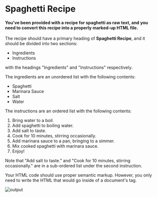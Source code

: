 # Spaghetti Recipe 

#### You've been provided with a recipe for spaghetti as raw text, and you need to convert this recipe into a properly marked-up HTML file.

The recipe should have a primary heading of **Spaghetti Recipe**, and it should be divided into two sections:
- Ingredients 
- Instructions

with the headings "Ingredients" and "Instructions" respectively.

The ingredients are an unordered list with the following contents:

- Spaghetti
- Marinara Sauce
- Salt
- Water

The instructions are an ordered list with the following contents:

1. Bring water to a boil.
2. Add spaghetti to boiling water.
  1. Add salt to taste.
  2. Cook for 10 minutes, stirring occasionally.
3. Add marinara sauce to a pan, bringing to a simmer.
4. Mix cooked spaghetti with marinara sauce.
5. Enjoy!

Note that "Add salt to taste." and "Cook for 10 minutes, stirring occasionally." are in a sub-ordered list under the second instruction.

Your HTML code should use proper semantic markup. However, you only need to write the HTML that would go inside of a document's <body> tag.

![output](https://storage.googleapis.com/acciojob-open-file-collections/spagetti.png)
